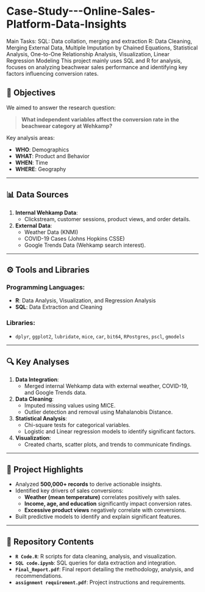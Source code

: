 # Case-Study---Online-Sales-Platform-Data-Insights
Main Tasks:
SQL: Data collation, merging and extraction
R: Data Cleaning, Merging External Data, Multiple Imputation by Chained Equations, Statistical Analysis, One-to-One Relationship Analysis, Visualization, Linear Regression Modeling
This project mainly uses SQL and R for analysis, focuses on analyzing beachwear sales performance and identifying key factors influencing conversion rates.


## 📝 Objectives  
We aimed to answer the research question:  

> **What independent variables affect the conversion rate in the beachwear category at Wehkamp?**  

Key analysis areas:  
- **WHO**: Demographics  
- **WHAT**: Product and Behavior  
- **WHEN**: Time  
- **WHERE**: Geography  

---

## 📊 Data Sources  
1. **Internal Wehkamp Data**:  
   - Clickstream, customer sessions, product views, and order details.  
2. **External Data**:  
   - Weather Data (KNMI)  
   - COVID-19 Cases (Johns Hopkins CSSE)  
   - Google Trends Data (Wehkamp search interest).  

---

## ⚙️ Tools and Libraries  
### **Programming Languages**:  
- **R**: Data Analysis, Visualization, and Regression Analysis  
- **SQL**: Data Extraction and Cleaning  

### **Libraries**:  
- `dplyr`, `ggplot2`, `lubridate`, `mice`, `car`, `bit64`, `RPostgres`, `pscl`, `gmodels`  

---

## 🔍 Key Analyses  
1. **Data Integration**:  
   - Merged internal Wehkamp data with external weather, COVID-19, and Google Trends data.  
2. **Data Cleaning**:  
   - Imputed missing values using MICE.  
   - Outlier detection and removal using Mahalanobis Distance.  
3. **Statistical Analysis**:  
   - Chi-square tests for categorical variables.  
   - Logistic and Linear regression models to identify significant factors.  
4. **Visualization**:  
   - Created charts, scatter plots, and trends to communicate findings.  

---

## 🚀 Project Highlights  
- Analyzed **500,000+ records** to derive actionable insights.  
- Identified key drivers of sales conversions:  
   - **Weather (mean temperature)** correlates positively with sales.  
   - **Income, age, and education** significantly impact conversion rates.  
   - **Excessive product views** negatively correlate with conversions.  
- Built predictive models to identify and explain significant features.  

---

## 📁 Repository Contents  
- **`R Code.R`**: R scripts for data cleaning, analysis, and visualization.  
- **`SQL code.ipynb`**: SQL queries for data extraction and integration.  
- **`Final_Report.pdf`**: Final report detailing the methodology, analysis, and recommendations.  
- **`assignment requirement.pdf`**: Project instructions and requirements.  
